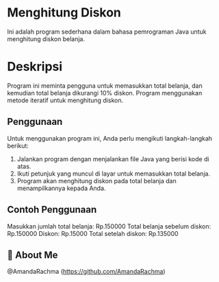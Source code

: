 
# Menghitung Diskon

Ini adalah program sederhana dalam bahasa pemrograman Java untuk menghitung diskon belanja.


# Deskripsi

Program ini meminta pengguna untuk memasukkan total belanja, dan kemudian total belanja dikurangi 10% diskon. Program menggunakan metode iteratif untuk menghitung diskon.



## Penggunaan

Untuk menggunakan program ini, Anda perlu mengikuti langkah-langkah berikut:

1. Jalankan program dengan menjalankan file Java yang berisi kode di atas.
2. Ikuti petunjuk yang muncul di layar untuk memasukkan total belanja.
3. Program akan menghitung diskon pada total belanja dan menampilkannya kepada Anda.


## Contoh Penggunaan

Masukkan jumlah total belanja: Rp.150000
Total belanja sebelum diskon: Rp.150000
Diskon: Rp.15000
Total setelah diskon: Rp.135000

## 🚀 About Me


@AmandaRachma (https://github.com/AmandaRachma)